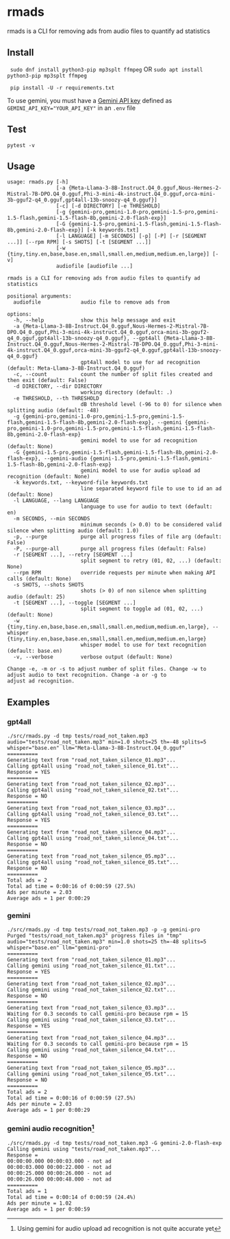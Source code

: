 # rmads
rmads is a CLI for removing ads from audio files to quantify ad statistics

## Install
``` sudo dnf install python3-pip mp3splt ffmpeg``` OR ```sudo apt install python3-pip mp3splt ffmpeg```

``` pip install -U -r requirements.txt```

To use gemini, you must have a [Gemini API key](https://aistudio.google.com/app/apikey)
defined as ```GEMINI_API_KEY="YOUR_API_KEY"``` in an ```.env``` file

## Test
```pytest -v```

## Usage
```
usage: rmads.py [-h]
                [-a {Meta-Llama-3-8B-Instruct.Q4_0.gguf,Nous-Hermes-2-Mistral-7B-DPO.Q4_0.gguf,Phi-3-mini-4k-instruct.Q4_0.gguf,orca-mini-3b-gguf2-q4_0.gguf,gpt4all-13b-snoozy-q4_0.gguf}]
                [-c] [-d DIRECTORY] [-e THRESHOLD]
                [-g {gemini-pro,gemini-1.0-pro,gemini-1.5-pro,gemini-1.5-flash,gemini-1.5-flash-8b,gemini-2.0-flash-exp}]
                [-G {gemini-1.5-pro,gemini-1.5-flash,gemini-1.5-flash-8b,gemini-2.0-flash-exp}] [-k keywords.txt]
                [-l LANGUAGE] [-m SECONDS] [-p] [-P] [-r [SEGMENT ...]] [--rpm RPM] [-s SHOTS] [-t [SEGMENT ...]]
                [-w {tiny,tiny.en,base,base.en,small,small.en,medium,medium.en,large}] [-v]
                audiofile [audiofile ...]

rmads is a CLI for removing ads from audio files to quantify ad statistics

positional arguments:
  audiofile             audio file to remove ads from

options:
  -h, --help            show this help message and exit
  -a {Meta-Llama-3-8B-Instruct.Q4_0.gguf,Nous-Hermes-2-Mistral-7B-DPO.Q4_0.gguf,Phi-3-mini-4k-instruct.Q4_0.gguf,orca-mini-3b-gguf2-q4_0.gguf,gpt4all-13b-snoozy-q4_0.gguf}, --gpt4all {Meta-Llama-3-8B-Instruct.Q4_0.gguf,Nous-Hermes-2-Mistral-7B-DPO.Q4_0.gguf,Phi-3-mini-4k-instruct.Q4_0.gguf,orca-mini-3b-gguf2-q4_0.gguf,gpt4all-13b-snoozy-q4_0.gguf}
                        gpt4all model to use for ad recognition (default: Meta-Llama-3-8B-Instruct.Q4_0.gguf)
  -c, --count           count the number of split files created and then exit (default: False)
  -d DIRECTORY, --dir DIRECTORY
                        working directory (default: .)
  -e THRESHOLD, --th THRESHOLD
                        dB threshold level (-96 to 0) for silence when splitting audio (default: -48)
  -g {gemini-pro,gemini-1.0-pro,gemini-1.5-pro,gemini-1.5-flash,gemini-1.5-flash-8b,gemini-2.0-flash-exp}, --gemini {gemini-pro,gemini-1.0-pro,gemini-1.5-pro,gemini-1.5-flash,gemini-1.5-flash-8b,gemini-2.0-flash-exp}
                        gemini model to use for ad recognition (default: None)
  -G {gemini-1.5-pro,gemini-1.5-flash,gemini-1.5-flash-8b,gemini-2.0-flash-exp}, --gemini-audio {gemini-1.5-pro,gemini-1.5-flash,gemini-1.5-flash-8b,gemini-2.0-flash-exp}
                        gemini model to use for audio upload ad recognition (default: None)
  -k keywords.txt, --keyword-file keywords.txt
                        line separated keyword file to use to id an ad (default: None)
  -l LANGUAGE, --lang LANGUAGE
                        language to use for audio to text (default: en)
  -m SECONDS, --min SECONDS
                        minimum seconds (> 0.0) to be considered valid silence when splitting audio (default: 1.0)
  -p, --purge           purge all progress files of file arg (default: False)
  -P, --purge-all       purge all progress files (default: False)
  -r [SEGMENT ...], --retry [SEGMENT ...]
                        split segment to retry (01, 02, ...) (default: None)
  --rpm RPM             override requests per minute when making API calls (default: None)
  -s SHOTS, --shots SHOTS
                        shots (> 0) of non silence when splitting audio (default: 25)
  -t [SEGMENT ...], --toggle [SEGMENT ...]
                        split segment to toggle ad (01, 02, ...) (default: None)
  -w {tiny,tiny.en,base,base.en,small,small.en,medium,medium.en,large}, --whisper {tiny,tiny.en,base,base.en,small,small.en,medium,medium.en,large}
                        whisper model to use for text recognition (default: base.en)
  -v, --verbose         verbose output (default: None)

Change -e, -m or -s to adjust number of split files. Change -w to adjust audio to text recognition. Change -a or -g to
adjust ad recognition.
```

## Examples
### gpt4all
```
./src/rmads.py -d tmp tests/road_not_taken.mp3 
audio="tests/road_not_taken.mp3" min=1.0 shots=25 th=-48 splits=5 whisper="base.en" llm="Meta-Llama-3-8B-Instruct.Q4_0.gguf"
==========
Generating text from "road_not_taken_silence_01.mp3"...
Calling gpt4all using "road_not_taken_silence_01.txt"...
Response = YES
==========
Generating text from "road_not_taken_silence_02.mp3"...
Calling gpt4all using "road_not_taken_silence_02.txt"...
Response = NO
==========
Generating text from "road_not_taken_silence_03.mp3"...
Calling gpt4all using "road_not_taken_silence_03.txt"...
Response = YES
==========
Generating text from "road_not_taken_silence_04.mp3"...
Calling gpt4all using "road_not_taken_silence_04.txt"...
Response = NO
==========
Generating text from "road_not_taken_silence_05.mp3"...
Calling gpt4all using "road_not_taken_silence_05.txt"...
Response = NO
==========
Total ads = 2
Total ad time = 0:00:16 of 0:00:59 (27.5%)
Ads per minute = 2.03
Average ads = 1 per 0:00:29
```

### gemini
```
./src/rmads.py -d tmp tests/road_not_taken.mp3 -p -g gemini-pro
Purged "tests/road_not_taken.mp3" progress files in "tmp"
audio="tests/road_not_taken.mp3" min=1.0 shots=25 th=-48 splits=5 whisper="base.en" llm="gemini-pro"
==========
Generating text from "road_not_taken_silence_01.mp3"...
Calling gemini using "road_not_taken_silence_01.txt"...
Response = YES
==========
Generating text from "road_not_taken_silence_02.mp3"...
Calling gemini using "road_not_taken_silence_02.txt"...
Response = NO
==========
Generating text from "road_not_taken_silence_03.mp3"...
Waiting for 0.3 seconds to call gemini-pro because rpm = 15
Calling gemini using "road_not_taken_silence_03.txt"...
Response = YES
==========
Generating text from "road_not_taken_silence_04.mp3"...
Waiting for 0.3 seconds to call gemini-pro because rpm = 15
Calling gemini using "road_not_taken_silence_04.txt"...
Response = NO
==========
Generating text from "road_not_taken_silence_05.mp3"...
Calling gemini using "road_not_taken_silence_05.txt"...
Response = NO
==========
Total ads = 2
Total ad time = 0:00:16 of 0:00:59 (27.5%)
Ads per minute = 2.03
Average ads = 1 per 0:00:29
```

### gemini audio recognition[^1]
```
./src/rmads.py -d tmp tests/road_not_taken.mp3 -G gemini-2.0-flash-exp
Calling gemini using "tests/road_not_taken.mp3"...
Response =
00:00:00.000 00:00:03.000 - not ad
00:00:03.000 00:00:22.000 - not ad
00:00:25.000 00:00:26.000 - not ad
00:00:26.000 00:00:48.000 - not ad
==========
Total ads = 1
Total ad time = 0:00:14 of 0:00:59 (24.4%)
Ads per minute = 1.02
Average ads = 1 per 0:00:59
```
[^1]: Using gemini for audio upload ad recognition is not quite accurate yet
